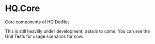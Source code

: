 # HQ.Core
Core components of HQ DotNet

This is still heavilly under development, details to come.
You can see the Unit Tests for usage scenarios for now.
